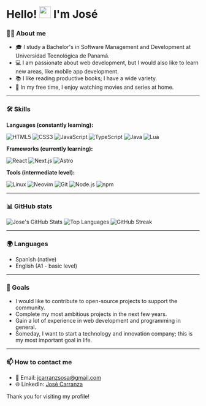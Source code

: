 # Hello! <img src="https://media.giphy.com/media/hvRJCLFzcasrR4ia7z/giphy.gif" width="30px"> I'm José

### 👨‍💻 About me
- 🎓 I study a Bachelor's in Software Management and Development at Universidad Tecnológica de Panamá.
- 💻 I am passionate about web development, but I would also like to learn new areas, like mobile app development.
- 📚 I like reading productive books; I have a wide variety.
- 🎥 In my free time, I enjoy watching movies and series at home.

---

### 🛠 Skills

**Languages (constantly learning):**

![HTML5](https://skillicons.dev/icons?i=html)
![CSS3](https://skillicons.dev/icons?i=css)
![JavaScript](https://skillicons.dev/icons?i=javascript)
![TypeScript](https://skillicons.dev/icons?i=typescript)
![Java](https://skillicons.dev/icons?i=java)
![Lua](https://skillicons.dev/icons?i=lua)

**Frameworks (currently learning):**

![React](https://skillicons.dev/icons?i=react)
![Next.js](https://skillicons.dev/icons?i=nextjs)
![Astro](https://skillicons.dev/icons?i=astro)

**Tools (intermediate level):**

![Linux](https://skillicons.dev/icons?i=linux)
![Neovim](https://skillicons.dev/icons?i=neovim)
![Git](https://skillicons.dev/icons?i=git)
![Node.js](https://skillicons.dev/icons?i=nodejs)
![npm](https://skillicons.dev/icons?i=npm)

---

### 📊 GitHub stats
![Jose's GitHub Stats](https://github-readme-stats.vercel.app/api?username=joscarranzs&show_icons=true&theme=radical)
![Top Languages](https://github-readme-stats.vercel.app/api/top-langs/?username=joscarranzs&layout=compact&theme=radical)
![GitHub Streak](https://streak-stats.demolab.com/?user=joscarranzs&theme=radical)

---

### 🌍 Languages
- Spanish (native)
- English (A1 - basic level)

---

### 🎯 Goals
- I would like to contribute to open-source projects to support the community.
- Complete my most ambitious projects in the next few years.
- Gain a lot of experience in web development and programming in general.
- Someday, I want to start a technology and innovation company; this is my most important goal in life.

---

### 📫 How to contact me
- 📧 Email: [jcarranzsosa@gmail.com](mailto:jcarranzsosa@gmail.com)
- 🌐 LinkedIn: [José Carranza](https://www.linkedin.com/in/jcarranzs)

Thank you for visiting my profile!
